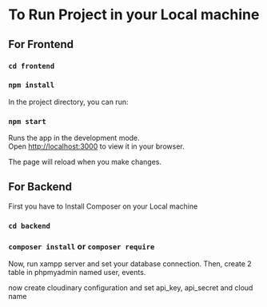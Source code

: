 # To Run Project in your Local machine

## For Frontend

### `cd frontend`
### `npm install`

In the project directory, you can run:

### `npm start`

Runs the app in the development mode.\
Open [http://localhost:3000](http://localhost:3000) to view it in your browser.

The page will reload when you make changes.

## For Backend
First you have to Install Composer on your Local machine
### `cd backend`
### `composer install` or `composer require`

Now, run xampp server and set your database connection.
Then, create 2 table in phpmyadmin named user, events.

now create cloudinary configuration and set api_key, api_secret and cloud name

